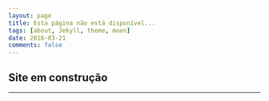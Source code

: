 ```yaml
---
layout: page
title: Esta página não está disponível...
tags: [about, Jekyll, theme, moon]
date: 2016-03-21
comments: false
---
```


## Site em construção
---
